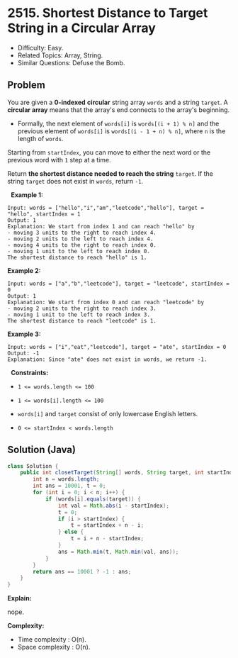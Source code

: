 # 2515. Shortest Distance to Target String in a Circular Array

- Difficulty: Easy.
- Related Topics: Array, String.
- Similar Questions: Defuse the Bomb.

## Problem

You are given a **0-indexed** **circular** string array ```words``` and a string ```target```. A **circular array** means that the array's end connects to the array's beginning.


	
- Formally, the next element of ```words[i]``` is ```words[(i + 1) % n]``` and the previous element of ```words[i]``` is ```words[(i - 1 + n) % n]```, where ```n``` is the length of ```words```.


Starting from ```startIndex```, you can move to either the next word or the previous word with ```1``` step at a time.

Return **the **shortest** distance needed to reach the string** ```target```. If the string ```target``` does not exist in ```words```, return ```-1```.

 
**Example 1:**

```
Input: words = ["hello","i","am","leetcode","hello"], target = "hello", startIndex = 1
Output: 1
Explanation: We start from index 1 and can reach "hello" by
- moving 3 units to the right to reach index 4.
- moving 2 units to the left to reach index 4.
- moving 4 units to the right to reach index 0.
- moving 1 unit to the left to reach index 0.
The shortest distance to reach "hello" is 1.
```

**Example 2:**

```
Input: words = ["a","b","leetcode"], target = "leetcode", startIndex = 0
Output: 1
Explanation: We start from index 0 and can reach "leetcode" by
- moving 2 units to the right to reach index 3.
- moving 1 unit to the left to reach index 3.
The shortest distance to reach "leetcode" is 1.
```

**Example 3:**

```
Input: words = ["i","eat","leetcode"], target = "ate", startIndex = 0
Output: -1
Explanation: Since "ate" does not exist in words, we return -1.
```

 
**Constraints:**


	
- ```1 <= words.length <= 100```
	
- ```1 <= words[i].length <= 100```
	
- ```words[i]``` and ```target``` consist of only lowercase English letters.
	
- ```0 <= startIndex < words.length```



## Solution (Java)

```java
class Solution {
    public int closetTarget(String[] words, String target, int startIndex) {
        int n = words.length;
        int ans = 10001, t = 0;
        for (int i = 0; i < n; i++) {
            if (words[i].equals(target)) {
                int val = Math.abs(i - startIndex);
                t = 0;
                if (i > startIndex) {
                    t = startIndex + n - i;
                } else {
                    t = i + n - startIndex;
                }
                ans = Math.min(t, Math.min(val, ans));
            }
        }
        return ans == 10001 ? -1 : ans;
    }
}
```

**Explain:**

nope.

**Complexity:**

* Time complexity : O(n).
* Space complexity : O(n).
